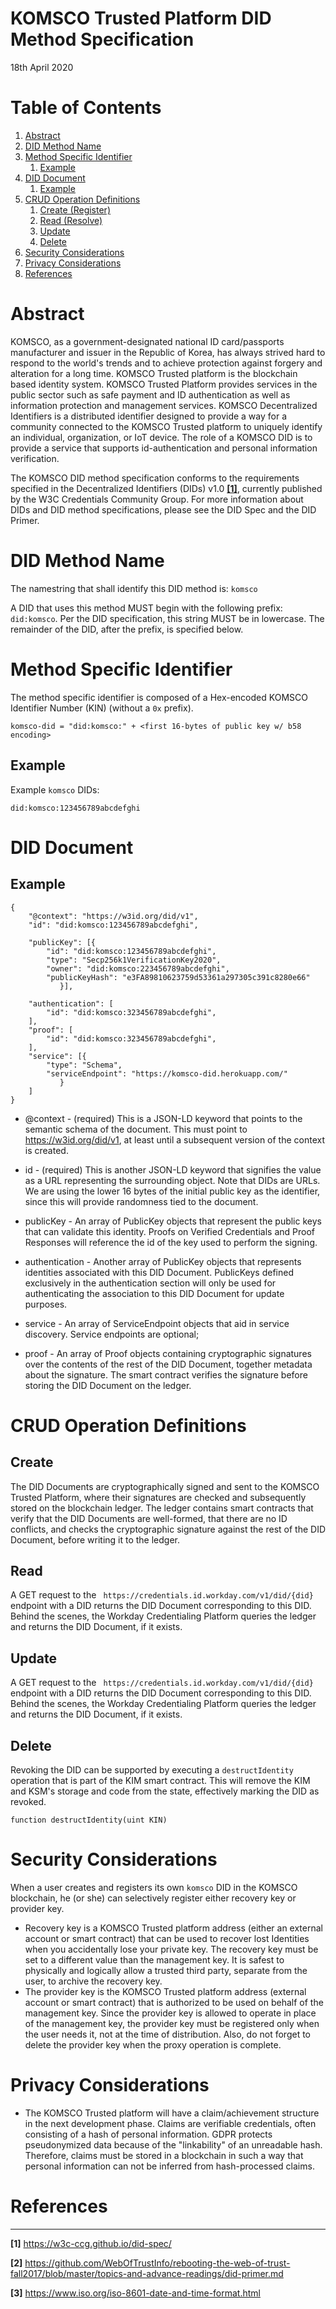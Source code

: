 KOMSCO Trusted Platform DID Method Specification
=================
18th April 2020

# Table of Contents
1. [Abstract](#abstract)
2. [DID Method Name](#name)
3. [Method Specific Identifier](#identifier)
    1. [Example](#example1)
4. [DID Document](#document)
    1. [Example](#example2)
5. [CRUD Operation Definitions](#crud)
    1. [Create (Register)](#create)
    2. [Read (Resolve)](#read)
    3. [Update](#update)
    4. [Delete](#delete)
6. [Security Considerations](#security)
7. [Privacy Considerations](#privacy)
8. [References](#references)
 
# Abstract <a name="abstract"></a>
KOMSCO, as a government-designated national ID card/passports manufacturer and issuer in the Republic of Korea, has always strived hard to respond to the world's trends and to achieve protection against forgery and alteration for a long time.
KOMSCO Trusted platform is the blockchain based identity system. KOMSCO Trusted Platform provides services in the public sector such as safe payment and ID authentication as well as information protection and management services. 
KOMSCO Decentralized Identifiers is a distributed identifier designed to provide a way for a community connected to the KOMSCO Trusted platform to uniquely identify an individual, organization, or IoT device. The role of a KOMSCO DID is to provide a service that supports id-authentication and personal information verification. 

The KOMSCO DID method specification conforms to the requirements specified in the Decentralized Identifiers (DIDs) v1.0 [**[1]**](https://w3c.github.io/did-core/), currently published by the W3C Credentials Community Group. 
For more information about DIDs and DID method specifications, please see the DID Spec and the DID Primer.
 
# DID Method Name <a name="name"></a>

The namestring that shall identify this DID method is: `komsco`

A DID that uses this method MUST begin with the following prefix: `did:komsco`. Per the DID specification, this string MUST be in lowercase. The remainder of the DID, after the prefix, is specified below.

# Method Specific Identifier <a name="identifier"></a>

The method specific identifier is composed of a Hex-encoded KOMSCO Identifier Number (KIN) (without a `0x` prefix).
```
komsco-did = "did:komsco:" + <first 16-bytes of public key w/ b58 encoding>
```
## Example <a name="example1"></a>

Example `komsco` DIDs:
```
did:komsco:123456789abcdefghi
```
# DID Document <a name="document"></a>

## Example <a name="example2"></a>
```
{
	"@context": "https://w3id.org/did/v1",
	"id": "did:komsco:123456789abcdefghi",
	
	"publicKey": [{
		"id": "did:komsco:123456789abcdefghi",
		"type": "Secp256k1VerificationKey2020",
		"owner": "did:komsco:223456789abcdefghi",
		"publicKeyHash": "e3FA89810623759d53361a297305c391c8280e66"
	       }],

	"authentication": [
		"id": "did:komsco:323456789abcdefghi",
	],
	"proof": [
		"id": "did:komsco:323456789abcdefghi",
	],
	"service": [{
		"type": "Schema",
		"serviceEndpoint": "https://komsco-did.herokuapp.com/"
	       }
	]
}
```

* @context - (required) This is a JSON-LD keyword that points to the semantic schema of the document. This must point to https://w3id.org/did/v1, at least until a subsequent version of the context is created.

* id - (required) This is another JSON-LD keyword that signifies the value as a URL representing the surrounding object. Note that DIDs are URLs. We are using the lower 16 bytes of the initial public key as the identifier, since this will provide randomness tied to the document.

* publicKey - An array of PublicKey objects that represent the public keys that can validate this identity. Proofs on Verified Credentials and Proof Responses will reference the id of the key used to perform the signing.

* authentication - Another array of PublicKey objects that represents identities associated with this DID Document. PublicKeys defined exclusively in the authentication section will only be used for authenticating the association to this DID Document for update purposes. 

* service - An array of ServiceEndpoint objects that aid in service discovery. Service endpoints are optional; 

* proof - An array of Proof objects containing cryptographic signatures over the contents of the rest of the DID Document, together metadata about the signature. The smart contract verifies the signature before storing the DID Document on the ledger.

# CRUD Operation Definitions <a name="crud"></a>

## Create <a name="create"></a>

The DID Documents are cryptographically signed and sent to the KOMSCO Trusted Platform, where their signatures are checked and subsequently stored on the blockchain ledger. The ledger contains smart contracts that verify that the DID Documents are well-formed, that there are no ID conflicts, and checks the cryptographic signature against the rest of the DID Document, before writing it to the ledger.

## Read <a name="read"></a>

A GET request to the ` https://credentials.id.workday.com/v1/did/{did}` endpoint with a DID returns the DID Document corresponding to this DID. Behind the scenes, the Workday Credentialing Platform queries the ledger and returns the DID Document, if it exists.

## Update <a name="update"></a>

A GET request to the ` https://credentials.id.workday.com/v1/did/{did}` endpoint with a DID returns the DID Document corresponding to this DID. Behind the scenes, the Workday Credentialing Platform queries the ledger and returns the DID Document, if it exists.

## Delete <a name="delete"></a>

Revoking the DID can be supported by executing a `destructIdentity` operation that is part of the KIM smart contract. This will remove the KIM and KSM's storage and code from the state, effectively marking the DID as revoked.
```
function destructIdentity(uint KIN)
```

# Security Considerations <a name="security"></a>

When a user creates and registers its own `komsco` DID in the KOMSCO blockchain, he (or she) can selectively register either recovery key or provider key. 
- Recovery key is a KOMSCO Trusted platform  address (either an external account or smart contract) that can be used to recover lost Identities when you accidentally lose your private key. The recovery key must be set to a different value than the management key. It is safest to physically and logically allow a trusted third party, separate from the user, to archive the recovery key.
- The provider key is the KOMSCO Trusted platform  address (external account or smart contract) that is authorized to be used on behalf of the management key. Since the provider key is allowed to operate in place of the management key, the provider key must be registered only when the user needs it, not at the time of distribution. Also, do not forget to delete the provider key when the proxy operation is complete.

# Privacy Considerations <a name="privacy"></a>

- The KOMSCO Trusted platform will have a claim/achievement structure in the next development phase. Claims are verifiable credentials, often consisting of a hash of personal information. GDPR protects pseudonymized data because of the "linkability" of an unreadable hash. Therefore, claims must be stored in a blockchain in such a way that personal information can not be inferred from hash-processed claims.

# References <a name="references"></a>
----------

 **[1]** https://w3c-ccg.github.io/did-spec/

 **[2]** https://github.com/WebOfTrustInfo/rebooting-the-web-of-trust-fall2017/blob/master/topics-and-advance-readings/did-primer.md

 **[3]** https://www.iso.org/iso-8601-date-and-time-format.html

